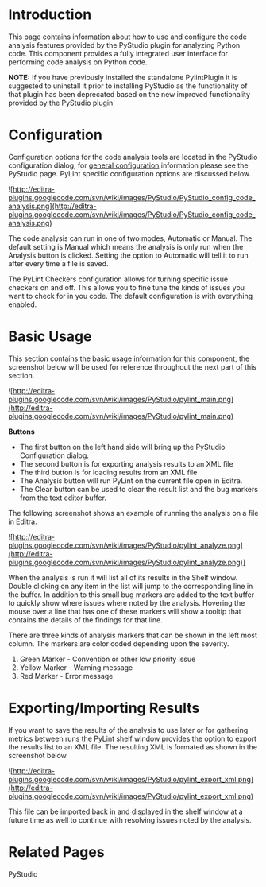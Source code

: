 

# Introduction #

This page contains information about how to use and configure the code analysis features provided by the PyStudio plugin for analyzing Python code. This component provides a fully integrated user interface for performing code analysis on Python code.

**NOTE:** If you have previously installed the standalone PylintPlugin it is suggested to uninstall it prior to installing PyStudio as the functionality of that plugin has been deprecated based on the new improved functionality provided by the PyStudio plugin

# Configuration #

Configuration options for the code analysis tools are located in the PyStudio configuration dialog, for [general configuration](PyStudio#General_Configuration.md) information please see the PyStudio page. PyLint specific configuration options are discussed below.

![http://editra-plugins.googlecode.com/svn/wiki/images/PyStudio/PyStudio_config_code_analysis.png](http://editra-plugins.googlecode.com/svn/wiki/images/PyStudio/PyStudio_config_code_analysis.png)

The code analysis can run in one of two modes, Automatic or Manual. The default setting is Manual which means the analysis is only run when the Analysis button is clicked. Setting the option to Automatic will tell it to run after every time a file is saved.

The PyLint Checkers configuration allows for turning specific issue checkers on and off. This allows you to fine tune the kinds of issues you want to check for in you code. The default configuration is with everything enabled.

# Basic Usage #

This section contains the basic usage information for this component, the screenshot below will be used for reference throughout the next part of this section.

![http://editra-plugins.googlecode.com/svn/wiki/images/PyStudio/pylint_main.png](http://editra-plugins.googlecode.com/svn/wiki/images/PyStudio/pylint_main.png)

**Buttons**
  * The first button on the left hand side will bring up the PyStudio Configuration dialog.
  * The second button is for exporting analysis results to an XML file
  * The third button is for loading results from an XML file
  * The Analysis button will run PyLint on the current file open in Editra.
  * The Clear button can be used to clear the result list and the bug markers from the text editor buffer.

The following screenshot shows an example of running the analysis on a file in Editra.

![http://editra-plugins.googlecode.com/svn/wiki/images/PyStudio/pylint_analyze.png](http://editra-plugins.googlecode.com/svn/wiki/images/PyStudio/pylint_analyze.png)]

When the analysis is run it will list all of its results in the Shelf window. Double clicking on any item in the list will jump to the corresponding line in the buffer. In addition to this small bug markers are added to the text buffer to quickly show where issues where noted by the analysis. Hovering the mouse over a line that has one of these markers will show a tooltip that contains the details of the findings for that line.

There are three kinds of analysis markers that can be shown in the left most column. The markers are color coded depending upon the severity.

  1. Green Marker - Convention or other low priority issue
  1. Yellow Marker - Warning message
  1. Red Marker - Error message

# Exporting/Importing Results #

If you want to save the results of the analysis to use later or for gathering metrics between runs the PyLint shelf window provides the option to export the results list to an XML file. The resulting XML is formated as shown in the screenshot below.

![http://editra-plugins.googlecode.com/svn/wiki/images/PyStudio/pylint_export_xml.png](http://editra-plugins.googlecode.com/svn/wiki/images/PyStudio/pylint_export_xml.png)

This file can be imported back in and displayed in the shelf window at a future time as well to continue with resolving issues noted by the analysis.

# Related Pages #
PyStudio